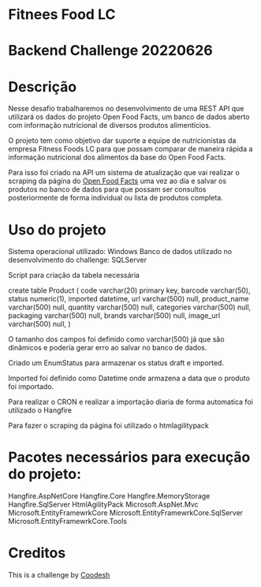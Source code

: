 # Fitnees Food LC
# Backend Challenge 20220626

# Descrição
Nesse desafio trabalharemos no desenvolvimento de uma REST API que utilizará os dados do projeto Open Food Facts, um banco de dados aberto com informação nutricional de diversos produtos alimentícios.

O projeto tem como objetivo dar suporte a equipe de nutricionistas da empresa Fitness Foods LC para que possam comparar de maneira rápida a informação nutricional dos alimentos da base do Open Food Facts.

Para isso foi criado na API um sistema de atualização que vai realizar o scraping da página do [Open Food Facts](https://world.openfoodfacts.org/) uma vez ao día e salvar os produtos no banco de dados para que possam ser consultos posteriormente de forma individual ou lista de produtos completa. 

# Uso do projeto

Sistema operacional utilizado: Windows
Banco de dados utilizado no desenvolvimento do challenge: SQLServer

Script para criação da tabela necessária

create table Product (
	code varchar(20) primary key,
	barcode varchar(50),
	status numeric(1),
	imported datetime, 
	url varchar(500) null,
	product_name varchar(500) null,
	quantity varchar(500) null,
	categories varchar(500) null,
	packaging varchar(500) null,
	brands varchar(500) null,
	image_url varchar(500) null,
)

O tamanho dos campos foi definido como varchar(500) já que são dinâmicos e poderia gerar erro ao salvar no banco de dados.

Criado um EnumStatus para armazenar os status draft e imported.

Imported foi definido como Datetime onde armazena a data que o produto foi importado.

Para realizar o CRON e realizar a importação diaria de forma automatica foi utilizado o Hangfire

Para fazer o scraping da página foi utilizado o htmlagilitypack

# Pacotes necessários para execução do projeto:

Hangfire.AspNetCore
Hangfire.Core
Hangfire.MemoryStorage
Hangfire.SqlServer
HtmlAgilityPack
Microsoft.AspNet.Mvc
Microsoft.EntityFramewrkCore
Microsoft.EntityFramewrkCore.SqlServer
Microsoft.EntityFramewrkCore.Tools

# Creditos 

This is a challenge by [Coodesh](https://coodesh.com/)

